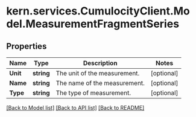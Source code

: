 # kern.services.CumulocityClient.Model.MeasurementFragmentSeries

## Properties

Name | Type | Description | Notes
------------ | ------------- | ------------- | -------------
**Unit** | **string** | The unit of the measurement. | [optional] 
**Name** | **string** | The name of the measurement. | [optional] 
**Type** | **string** | The type of measurement. | [optional] 

[[Back to Model list]](../README.md#documentation-for-models) [[Back to API list]](../README.md#documentation-for-api-endpoints) [[Back to README]](../README.md)


